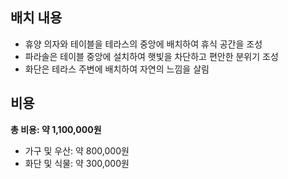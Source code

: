 ## 배치 내용
- 휴양 의자와 테이블을 테라스의 중앙에 배치하여 휴식 공간을 조성
- 파라솔은 테이블 중앙에 설치하여 햇빛을 차단하고 편안한 분위기 조성
- 화단은 테라스 주변에 배치하여 자연의 느낌을 살림

## 비용
**총 비용: 약 1,100,000원**
- 가구 및 우산: 약 800,000원
- 화단 및 식물: 약 300,000원
  
